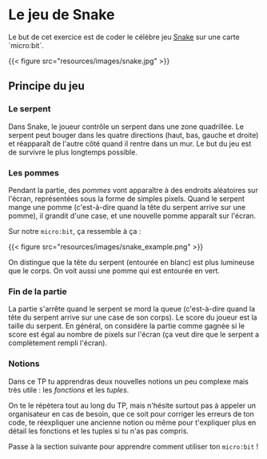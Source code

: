 # Le jeu de Snake

Le but de cet exercice est de coder le célèbre jeu [Snake](https://fr.wikipedia.org/wiki/Snake_(genre_de_jeu_vid%C3%A9o)) sur une carte `micro:bit`.

{{< figure src="resources/images/snake.jpg" >}}

## Principe du jeu

### Le serpent

Dans Snake, le joueur contrôle un serpent dans une zone quadrillée. Le serpent peut bouger dans les quatre directions (haut, bas, gauche et droite) et réapparaît de l'autre côté quand il rentre dans un mur. Le but du jeu est de survivre le plus longtemps possible.

### Les pommes

Pendant la partie, des _pommes_ vont apparaître à des endroits aléatoires sur l'écran, représentées sous la forme de simples pixels. Quand le serpent mange une pomme (c'est-à-dire quand la tête du serpent arrive sur une pomme), il grandit d'une case, et une nouvelle pomme apparaît sur l'écran.

Sur notre `micro:bit`, ça ressemble à ça :

{{< figure src="resources/images/snake_example.png" >}}

On distingue que la tête du serpent (entourée en blanc) est plus lumineuse que le corps. On voit aussi une pomme qui est entourée en vert.

### Fin de la partie

La partie s'arrête quand le serpent se mord la queue (c'est-à-dire quand la tête du serpent arrive sur une case de son corps). Le score du joueur est la taille du serpent. En général, on considère la partie comme gagnée si le score est égal au nombre de pixels sur l'écran (ça veut dire que le serpent a complètement rempli l'écran).

### Notions

Dans ce TP tu apprendras deux nouvelles notions un peu complexe mais très utile : les _fonctions_ et les _tuples_.

On te le répètera tout au long du TP, mais n'hésite surtout pas à appeler un organisateur en cas de besoin, que ce soit pour corriger les erreurs de ton code, te réexpliquer une ancienne notion ou même pour t'expliquer plus en détail les fonctions et les tuples si tu n'as pas compris.

Passe à la section suivante pour apprendre comment utiliser ton `micro:bit` !
